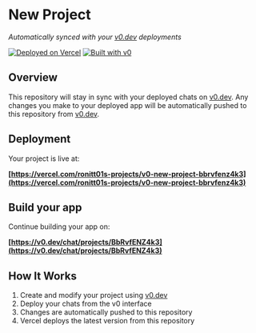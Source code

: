 # New Project

*Automatically synced with your [v0.dev](https://v0.dev) deployments*

[![Deployed on Vercel](https://img.shields.io/badge/Deployed%20on-Vercel-black?style=for-the-badge&logo=vercel)](https://vercel.com/ronitt01s-projects/v0-new-project-bbrvfenz4k3)
[![Built with v0](https://img.shields.io/badge/Built%20with-v0.dev-black?style=for-the-badge)](https://v0.dev/chat/projects/BbRvfENZ4k3)

## Overview

This repository will stay in sync with your deployed chats on [v0.dev](https://v0.dev).
Any changes you make to your deployed app will be automatically pushed to this repository from [v0.dev](https://v0.dev).

## Deployment

Your project is live at:

**[https://vercel.com/ronitt01s-projects/v0-new-project-bbrvfenz4k3](https://vercel.com/ronitt01s-projects/v0-new-project-bbrvfenz4k3)**

## Build your app

Continue building your app on:

**[https://v0.dev/chat/projects/BbRvfENZ4k3](https://v0.dev/chat/projects/BbRvfENZ4k3)**

## How It Works

1. Create and modify your project using [v0.dev](https://v0.dev)
2. Deploy your chats from the v0 interface
3. Changes are automatically pushed to this repository
4. Vercel deploys the latest version from this repository